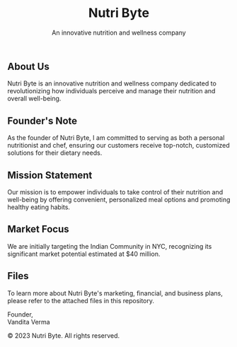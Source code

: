 

<!DOCTYPE html>
<html lang="en">
<head>
    <meta charset="UTF-8">
    <meta name="viewport" content="width=device-width, initial-scale=1.0">
</head>
<body>
    <header>
        <h1>Nutri Byte</h1>
        <p>An innovative nutrition and wellness company</p>
    </header>
    <main>
        <section>
            <h2>About Us</h2>
            <p>Nutri Byte is an innovative nutrition and wellness company dedicated to revolutionizing how individuals perceive and manage their nutrition and overall well-being.</p>
        </section>
        <section>
            <h2>Founder's Note</h2>
            <p>As the founder of Nutri Byte, I am committed to serving as both a personal nutritionist and chef, ensuring our customers receive top-notch, customized solutions for their dietary needs.</p>
        </section>
        <section>
            <h2>Mission Statement</h2>
            <p>Our mission is to empower individuals to take control of their nutrition and well-being by offering convenient, personalized meal options and promoting healthy eating habits.</p>
        </section>
        <section>
            <h2>Market Focus</h2>
            <p>We are initially targeting the Indian Community in NYC, recognizing its significant market potential estimated at $40 million.</p>
        </section>
        <section>
            <h2>Files</h2>
            <p>To learn more about Nutri Byte's marketing, financial, and business plans, please refer to the attached files in this repository.</p>
        </section>
        <section>
            <p> Founder,<br> Vandita Verma</p>
        </section>
    </main>
    <footer>
        <p>&copy; 2023 Nutri Byte. All rights reserved.</p>
    </footer>
</body>
</html>
